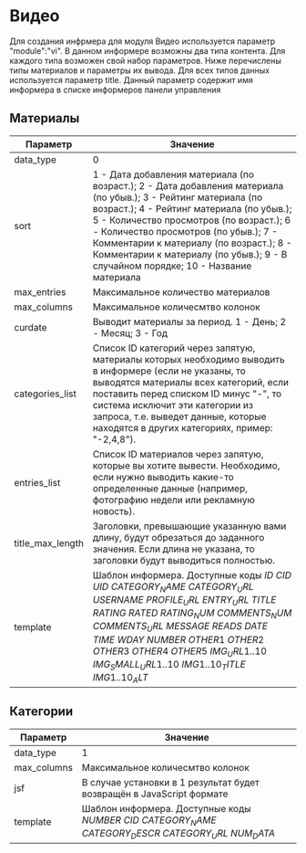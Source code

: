 # Видео

Для создания инфрмера для модуля Видео используется параметр "module":"vi". В данном информере возможны два типа контента. Для каждого типа возможен свой набор параметров. Ниже перечислены типы материалов и параметры их вывода. Для всех типов данных используется параметр title. Данный параметр содержит имя информера в списке информеров панели управления

## Материалы
| Параметр | Значение |
| ------ | ------ |
| data_type | 0 |
| sort | 1 - Дата добавления материала (по возраст.); 2 - Дата добавления материала (по убыв.); 3 - Рейтинг материала (по возраст.); 4 - Рейтинг материала (по убыв.); 5 - Количество просмотров (по возраст.); 6 - Количество просмотров (по убыв.); 7 - Комментарии к материалу (по возраст.); 8 - Комментарии к материалу (по убыв.); 9 - В случайном порядке; 10 - Название материала |
| max_entries | Максимальное количество материалов |
| max_columns | Максимальное количесмтво колонок |
| curdate | Выводит материалы за период. 1 - День; 2 - Месяц; 3 - Год |
| categories_list | Список ID категорий через запятую, материалы которых необходимо выводить в информере (если не указаны, то выводятся материалы всех категорий, если поставить перед списком ID минус "-", то система исключит эти категории из запроса, т.е. выведет данные, которые находятся в других категориях, пример: "-2,4,8"). |
| entries_list | Список ID материалов через запятую, которые вы хотите вывести. Необходимо, если нужно выводить какие-то определенные данные (например, фотографию недели или рекламную новость). |
| title_max_length | Заголовки, превышающие указанную вами длину, будут обрезаться до заданного значения. Если длина не указана, то заголовки будут выводиться полностью. |
| template | Шаблон информера. Доступные коды $ID$ $CID$ $UID$ $CATEGORY_NAME$ $CATEGORY_URL$ $USERNAME$ $PROFILE_URL$ $ENTRY_URL$ $TITLE$ $RATING$ $RATED$ $RATING_NUM$ $COMMENTS_NUM$ $COMMENTS_URL$ $MESSAGE$ $READS$ $DATE$ $TIME$ $WDAY$ $NUMBER$ $OTHER1$ $OTHER2$ $OTHER3$ $OTHER4$ $OTHER5$ $IMG_URL1..10$ $IMG_SMALL_URL1..10$ $IMG1..10_TITLE$ $IMG1..10_ALT$ |
## Категории
| Параметр | Значение |
| ------ | ------ |
| data_type | 1 |
| max_columns | Максимальное количесмтво колонок |
| jsf | В случае установки в 1 результат будет возвращён в JavaScript формате |
| template | Шаблон информера. Доступные коды $NUMBER$ $CID$ $CATEGORY_NAME$ $CATEGORY_DESCR$ $CATEGORY_URL$ $NUM_DATA$ |
